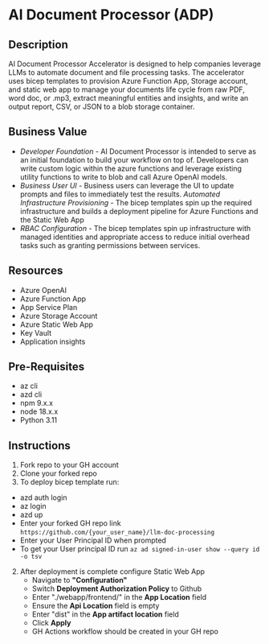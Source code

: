 # AI Document Processor (ADP)

## Description
AI Document Processor Accelerator is designed to help companies leverage LLMs to automate document and file processing tasks. The accelerator uses bicep templates to provision Azure Function App, Storage account, and static web app to manage your documents life cycle from raw PDF, word doc, or .mp3, extract meaningful entities and insights, and write an output report, CSV, or JSON to a blob storage container. 

## Business Value
- *Developer Foundation* -  AI Document Processor is intended to serve as an initial foundation to build your workflow on top of. Developers can write custom logic within the azure functions and leverage existing utility functions to write to blob and call Azure OpenAI models.
- *Business User UI* - Business users can leverage the UI to update prompts and files to immediately test the results.
  *Automated Infrastructure Provisioning* - The bicep templates spin up the required infrastructure and builds a deployment pipeline for Azure Functions and the Static Web App 
- *RBAC Configuration* - The bicep templates spin up infrastructure with managed identities and appropriate access to reduce initial overhead tasks such as granting permissions between services. 

## Resources
- Azure OpenAI
- Azure Function App
- App Service Plan
- Azure Storage Account
- Azure Static Web App
- Key Vault
- Application insights

## Pre-Requisites
- az cli
- azd cli
- npm 9.x.x
- node 18.x.x
- Python 3.11
  
## Instructions

1. Fork repo to your GH account
2. Clone your forked repo
3. To deploy bicep template run:
  - azd auth login
  - az login
  - azd up
  - Enter your forked GH repo link `https://github.com/{your_user_name}/llm-doc-processing`
  - Enter your User Principal ID when prompted
  - To get your User principal ID run `az ad signed-in-user show --query id -o tsv`

2. After deployment is complete configure Static Web App
   - Navigate to **"Configuration"**
   - Switch **Deployment Authorization Policy** to Github
   - Enter "./webapp/frontend/" in the **App Location** field
   - Ensure the **Api Location** field is empty
   - Enter "dist" in the **App artifact location** field
   - Click **Apply**
   - GH Actions workflow should be created in your GH repo

